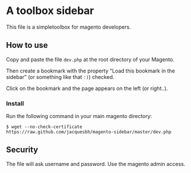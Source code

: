 # A toolbox sidebar

This file is a simpletoolbox for magento developers.

## How to use

Copy and paste the file `dev.php` at the root directory of your Magento.

Then create a bookmark with the property "Load this bookmark in the sidebar" (or something like that `:)`) checked.

Click on the bookmark and the page appears on the left (or right..).

### Install

Run the following command in your main magento directory:

    $ wget --no-check-certificate https://raw.github.com/jacquesbh/magento-sidebar/master/dev.php

## Security

The file will ask username and password. Use the magento admin access.
